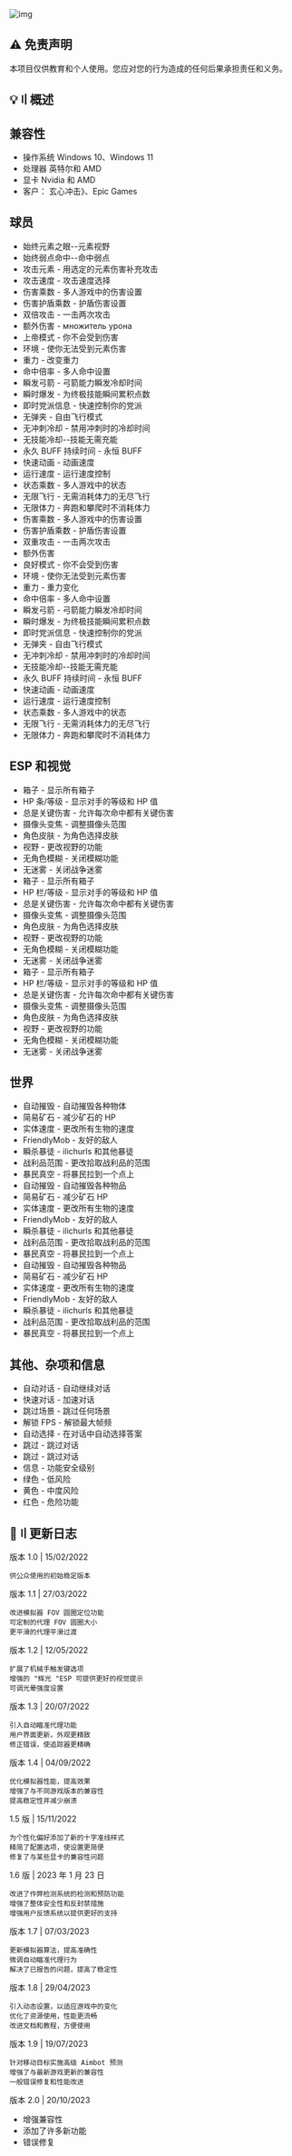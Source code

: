 ![img](https://i.imgur.com/Szesj2f.jpg)

## ⚠️ 免责声明
本项目仅供教育和个人使用。您应对您的行为造成的任何后果承担责任和义务。

## 💡〢概述

## 兼容性

- 操作系统 Windows 10、Windows 11
- 处理器 英特尔和 AMD
- 显卡 Nvidia 和 AMD
- 客户： 玄心冲击》、Epic Games

## 球员

- 始终元素之眼--元素视野
- 始终弱点命中--命中弱点
- 攻击元素 - 用选定的元素伤害补充攻击
- 攻击速度 - 攻击速度选择
- 伤害乘数 - 多人游戏中的伤害设置
- 伤害护盾乘数 - 护盾伤害设置
- 双倍攻击 - 一击两次攻击
- 额外伤害 - множитель урона
- 上帝模式 - 你不会受到伤害
- 环境 - 使你无法受到元素伤害
- 重力 - 改变重力
- 命中倍率 - 多人命中设置
- 瞬发弓箭 - 弓箭能力瞬发冷却时间
- 瞬时爆发 - 为终极技能瞬间累积点数
- 即时党派信息 - 快速控制你的党派
- 无弹夹 - 自由飞行模式
- 无冲刺冷却 - 禁用冲刺时的冷却时间
- 无技能冷却--技能无需充能
- 永久 BUFF 持续时间 - 永恒 BUFF
- 快速动画 - 动画速度
- 运行速度 - 运行速度控制
- 状态乘数 - 多人游戏中的状态
- 无限飞行 - 无需消耗体力的无尽飞行
- 无限体力 - 奔跑和攀爬时不消耗体力
- 伤害乘数 - 多人游戏中的伤害设置
- 伤害护盾乘数 - 护盾伤害设置
- 双重攻击 - 一击两次攻击
- 额外伤害
- 良好模式 - 你不会受到伤害
- 环境 - 使你无法受到元素伤害
- 重力 - 重力变化
- 命中倍率 - 多人命中设置
- 瞬发弓箭 - 弓箭能力瞬发冷却时间
- 瞬时爆发 - 为终极技能瞬间累积点数
- 即时党派信息 - 快速控制你的党派
- 无弹夹 - 自由飞行模式
- 无冲刺冷却 - 禁用冲刺时的冷却时间
- 无技能冷却--技能无需充能
- 永久 BUFF 持续时间 - 永恒 BUFF
- 快速动画 - 动画速度
- 运行速度 - 运行速度控制
- 状态乘数 - 多人游戏中的状态
- 无限飞行 - 无需消耗体力的无尽飞行
- 无限体力 - 奔跑和攀爬时不消耗体力

## ESP 和视觉


- 箱子 - 显示所有箱子
- HP 条/等级 - 显示对手的等级和 HP 值
- 总是关键伤害 - 允许每次命中都有关键伤害
- 摄像头变焦 - 调整摄像头范围
- 角色皮肤 - 为角色选择皮肤
- 视野 - 更改视野的功能
- 无角色模糊 - 关闭模糊功能
- 无迷雾 - 关闭战争迷雾
- 箱子 - 显示所有箱子
- HP 栏/等级 - 显示对手的等级和 HP 值
- 总是关键伤害 - 允许每次命中都有关键伤害
- 摄像头变焦 - 调整摄像头范围
- 角色皮肤 - 为角色选择皮肤
- 视野 - 更改视野的功能
- 无角色模糊 - 关闭模糊功能
- 无迷雾 - 关闭战争迷雾
- 箱子 - 显示所有箱子
- HP 栏/等级 - 显示对手的等级和 HP 值
- 总是关键伤害 - 允许每次命中都有关键伤害
- 摄像头变焦 - 调整摄像头范围
- 角色皮肤 - 为角色选择皮肤
- 视野 - 更改视野的功能
- 无角色模糊 - 关闭模糊功能
- 无迷雾 - 关闭战争迷雾

## 世界

- 自动摧毁 - 自动摧毁各种物体
- 简易矿石 - 减少矿石的 HP
- 实体速度 - 更改所有生物的速度
- FriendlyMob - 友好的敌人
- 瞬杀暴徒 - ilichurls 和其他暴徒
- 战利品范围 - 更改拾取战利品的范围
- 暴民真空 - 将暴民拉到一个点上
- 自动摧毁 - 自动摧毁各种物品
- 简易矿石 - 减少矿石 HP
- 实体速度 - 更改所有生物的速度
- FriendlyMob - 友好的敌人
- 瞬杀暴徒 - ilichurls 和其他暴徒
- 战利品范围 - 更改拾取战利品的范围
- 暴民真空 - 将暴民拉到一个点上
- 自动摧毁 - 自动摧毁各种物品
- 简易矿石 - 减少矿石 HP
- 实体速度 - 更改所有生物的速度
- FriendlyMob - 友好的敌人
- 瞬杀暴徒 - ilichurls 和其他暴徒
- 战利品范围 - 更改拾取战利品的范围
- 暴民真空 - 将暴民拉到一个点上

## 其他、杂项和信息

- 自动对话 - 自动继续对话
- 快速对话 - 加速对话
- 跳过场景 - 跳过任何场景
- 解锁 FPS - 解锁最大帧频
- 自动选择 - 在对话中自动选择答案
- 跳过 - 跳过对话
- 跳过 - 跳过对话
- 信息 - 功能安全级别
- 绿色 - 低风险
- 黄色 - 中度风险
- 红色 - 危险功能


## 🌟〢更新日志

版本 1.0 | 15/02/2022

    供公众使用的初始稳定版本

版本 1.1 | 27/03/2022

    改进模拟器 FOV 圆圈定位功能
    可定制的代理 FOV 圆圈大小
    更平滑的代理平滑过渡

版本 1.2 | 12/05/2022

    扩展了机械手触发键选项
    增强的 "辉光 "ESP 可提供更好的视觉提示
    可调光晕强度设置

版本 1.3 | 20/07/2022

    引入自动瞄准代理功能
    用户界面更新，外观更精致
    修正错误，使追踪器更精确

版本 1.4 | 04/09/2022

    优化模拟器性能，提高效果
    增强了与不同游戏版本的兼容性
    提高稳定性并减少崩溃

1.5 版 | 15/11/2022

    为个性化偏好添加了新的十字准线样式
    精简了配置选项，使设置更简便
    修复了与某些显卡的兼容性问题

1.6 版 | 2023 年 1 月 23 日

    改进了作弊检测系统的检测和预防功能
    增强了整体安全性和反封禁措施
    增强用户反馈系统以提供更好的支持

版本 1.7 | 07/03/2023

    更新模拟器算法，提高准确性
    微调自动瞄准代理行为
    解决了已报告的问题，提高了稳定性

版本 1.8 | 29/04/2023

    引入动态设置，以适应游戏中的变化
    优化了资源使用，性能更流畅
    改进文档和教程，方便使用

版本 1.9 | 19/07/2023

    针对移动目标实施高级 Aimbot 预测
    增强了与最新游戏更新的兼容性
    一般错误修复和性能改进

版本 2.0 | 20/10/2023
+ 增强兼容性
+ 添加了许多新功能
+ 错误修复
